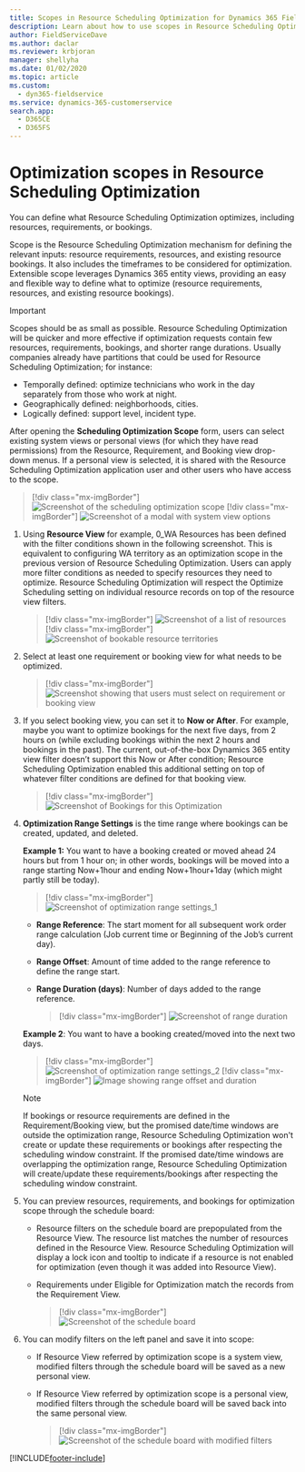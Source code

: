 ```yaml
---
title: Scopes in Resource Scheduling Optimization for Dynamics 365 Field Service
description: Learn about how to use scopes in Resource Scheduling Optimization for Dynamics 365 Field Service
author: FieldServiceDave
ms.author: daclar
ms.reviewer: krbjoran
manager: shellyha
ms.date: 01/02/2020
ms.topic: article
ms.custom: 
  - dyn365-fieldservice
ms.service: dynamics-365-customerservice
search.app: 
  - D365CE
  - D365FS
---
```


# Optimization scopes in Resource Scheduling Optimization

You can define what Resource Scheduling Optimization optimizes, including resources, requirements, or bookings.

Scope is the Resource Scheduling Optimization mechanism for defining the relevant inputs: resource requirements, resources, and existing resource bookings. It also includes the timeframes to be considered for optimization. Extensible scope leverages Dynamics 365 entity views, providing an easy and flexible way to define what to optimize (resource requirements, resources, and existing resource bookings).

> [!IMPORTANT]
> Scopes should be as small as possible. Resource Scheduling Optimization will be quicker and more effective if optimization requests contain few resources, requirements, bookings, and shorter range durations. Usually companies already have partitions that could be used for Resource Scheduling Optimization; for instance: 
> - Temporally defined: optimize technicians who work in the day separately from
    those who work at night.
> - Geographically defined: neighborhoods, cities.
> - Logically defined: support level, incident type.

After opening the **Scheduling Optimization Scope** form, users can select existing system views or personal views (for which they have read permissions) from the Resource, Requirement, and Booking view drop-down menus. If a personal view is selected, it is shared with the Resource Scheduling Optimization application user and other users who have access to the scope.
> [!div class="mx-imgBorder"]
> ![Screenshot of the scheduling optimization scope](media/92069616c79fb0f7fe9c4adc6683f50b.png)
> [!div class="mx-imgBorder"]
> ![Screenshot of a modal with system view options](media/e7dd89ff112dcae60489d52534c564f2.png)

1. Using **Resource View** for example, 0_WA Resources has been defined with
    the filter conditions shown in the following screenshot. This is equivalent
    to configuring WA territory as an optimization scope in the previous version
    of Resource Scheduling Optimization. Users can apply more filter conditions as needed to specify
    resources they need to optimize. Resource Scheduling Optimization will respect the Optimize Scheduling
    setting on individual resource records on top of the resource view filters.
    > [!div class="mx-imgBorder"]
    > ![Screenshot of a list of resources](media/4b4f1beede0d89f940677b7df65f80c8.png)
    > [!div class="mx-imgBorder"]
    > ![Screenshot of bookable resource territories](media/349c0ca23d3c32edb227b78430c95d46.png)

2. Select at least one requirement or booking view for what needs to be
    optimized.
    
   > [!div class="mx-imgBorder"]
   > ![Screenshot showing that users must select on requirement or booking view](media/843748f6ea067de2163318e71ac4851d.png)

3. If you select booking view, you can set it to **Now or After**. For example,
    maybe you want to optimize bookings for the next five days, from 2 hours on
    (while excluding bookings within the next 2 hours and bookings in the past).
    The current, out-of-the-box Dynamics 365 entity view filter doesn’t support
    this Now or After condition; Resource Scheduling Optimization enabled this additional setting on top of
    whatever filter conditions are defined for that booking view.
    
   > [!div class="mx-imgBorder"]
   > ![Screenshot of Bookings for this Optimization](media/322f8b809e438d032b150b13fde88148.png)

4. **Optimization Range Settings** is the time range where bookings can be created,
    updated, and deleted.

   **Example 1:** You want to have a booking created or moved ahead 24 hours but from 1 hour on; in other words, bookings will be moved into a range starting Now+1hour and ending Now+1hour+1day (which might partly still be today).
  
   > [!div class="mx-imgBorder"]
   > ![Screenshot of optimization range settings_1](media/62ab888c08dfc0bdd81587535de73d5d.png)

   - **Range Reference**: The start moment for all subsequent work order range
     calculation (Job current time or Beginning of the Job’s current day).
   - **Range Offset**: Amount of time added to the range reference to define the
     range start.
   - **Range Duration (days)**: Number of days added to the range reference.
  
     > [!div class="mx-imgBorder"]
     > ![Screenshot of range duration](media/06e5a506621a550cc2d05df234a3dbde.png)

   **Example 2**: You want to have a booking created/moved into the next two days.
  
   > [!div class="mx-imgBorder"]
   > ![Screenshot of optimization range settings_2](media/6a06b7a1a69c2f493686442af5e44520.png)
   > [!div class="mx-imgBorder"]
   > ![Image showing range offset and duration](media/5d265da65e27891ebab3319627e9a3fa.png)

   > [!NOTE]
   > If bookings or resource requirements are defined in the Requirement/Booking view, but the promised date/time windows are outside the optimization range, Resource Scheduling Optimization won't create or update these requirements or bookings after respecting the scheduling window constraint. If the promised date/time windows are overlapping the optimization range, Resource Scheduling Optimization will create/update these requirements/bookings after respecting the scheduling window constraint.

5. You can preview resources, requirements, and bookings for optimization scope
    through the schedule board:

   - Resource filters on the schedule board are prepopulated from the
        Resource View. The resource list matches the number of resources defined
        in the Resource View. Resource Scheduling Optimization will display a lock icon and tooltip to
        indicate if a resource is not enabled for optimization (even though it
        was added into Resource View).
   - Requirements under Eligible for Optimization match the records from the
        Requirement View.
        
     > [!div class="mx-imgBorder"]
     > ![Screenshot of the schedule board](media/9b12b09d64d881041edd3d93f27be00c.png)

6. You can modify filters on the left panel and save it into scope:

   - If Resource View referred by optimization scope is a system view,
        modified filters through the schedule board will be saved as a new
        personal view.
   - If Resource View referred by optimization scope is a personal view,
        modified filters through the schedule board will be saved back into the
        same personal view.
        
     > [!div class="mx-imgBorder"]
     > ![Screenshot of the schedule board with modified filters](media/d3b94e01e4d75db77d4f06e20b8d83d9.png)



[!INCLUDE[footer-include](../includes/footer-banner.md)]
